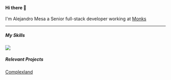 #### Hi there 👋

I'm Alejandro Mesa a Senior full-stack developer working at [Monks](https://www.monks.com/)

---

##### My Skills

<p align="left">
  <a href="https://skillicons.dev">
    <img src="https://skillicons.dev/icons?i=html,css,sass,js,ts,react,nextjs,git,graphql,mysql,supabase,vscode,aws&perline=8" />
  </a>
</p>

##### Relevant Projects

[Complexland](https://complexland.com/)
